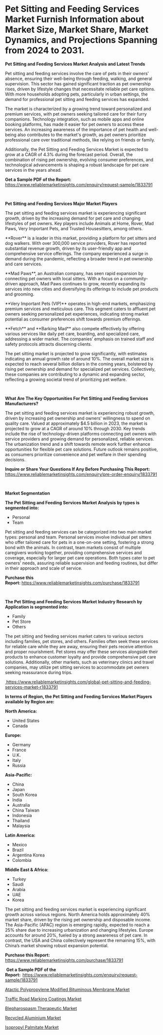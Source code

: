 <p><h1>Pet Sitting and Feeding Services Market Furnish Information about Market Size, Market Share, Market Dynamics, and Projections Spanning from 2024 to 2031.</h1></p><p><strong>Pet Sitting and Feeding Services Market Analysis and Latest Trends</strong></p>
<p><p>Pet sitting and feeding services involve the care of pets in their owners' absence, ensuring their well-being through feeding, walking, and general supervision. This sector has gained significant traction as pet ownership rises, driven by lifestyle changes that necessitate reliable pet care options. With more households adopting pets, particularly in urban settings, the demand for professional pet sitting and feeding services has expanded.</p><p>The market is characterized by a growing trend toward personalized and premium services, with pet owners seeking tailored care for their furry companions. Technology integration, such as mobile apps and online booking platforms, has made it easier for pet owners to access these services. An increasing awareness of the importance of pet health and well-being also contributes to the market's growth, as pet owners prioritize professional care over traditional methods, like relying on friends or family.</p><p>Additionally, the Pet Sitting and Feeding Services Market is expected to grow at a CAGR of 4.3% during the forecast period. Overall, the combination of rising pet ownership, evolving consumer preferences, and technological advancements is shaping a robust landscape for pet care services in the years ahead.</p></p>
<p><strong>Get a Sample PDF of the Report:&nbsp;</strong> <a href="https://www.reliablemarketinsights.com/enquiry/request-sample/1833791?utm_campaign=1383&utm_medium=2&utm_source=Github&utm_content=ia&utm_term=17102024&utm_id=pet-sitting-and-feeding-services">https://www.reliablemarketinsights.com/enquiry/request-sample/1833791</a></p>
<p>&nbsp;</p>
<p><strong>Pet Sitting and Feeding Services Major Market Players</strong></p>
<p><p>The pet sitting and feeding services market is experiencing significant growth, driven by the increasing demand for pet care and changing lifestyles of pet owners. Key players include Animals at Home, Rover, Mad Paws, Very Important Pets, and Trusted Housesitters, among others.</p><p>**Rover** is a leader in this market, providing a platform for pet sitters and dog walkers. With over 300,000 service providers, Rover has reported substantial revenue growth, driven by its user-friendly app and comprehensive service offerings. The company experienced a surge in demand during the pandemic, reflecting a broader trend in pet ownership and care services.</p><p>**Mad Paws**, an Australian company, has seen rapid expansion by connecting pet owners with local sitters. With a focus on a community-driven approach, Mad Paws continues to grow, recently expanding its services into new cities and diversifying its offerings to include pet products and grooming.</p><p>**Very Important Pets (VIP)** operates in high-end markets, emphasizing premium services and meticulous care. This segment caters to affluent pet owners seeking personalized pet experiences, indicating strong market potential as consumer preferences shift towards premium offerings.</p><p>**Fetch** and **Barking Mad** also compete effectively by offering various services like daily pet care, boarding, and specialized care, addressing a wider market. The companies’ emphasis on trained staff and safety protocols attracts discerning clients.</p><p>The pet sitting market is projected to grow significantly, with estimates indicating an annual growth rate of around 10%. The overall market size is expected to reach several billion dollars in the coming years, bolstered by rising pet ownership and demand for specialized pet services. Collectively, these companies are contributing to a dynamic and expanding sector, reflecting a growing societal trend of prioritizing pet welfare.</p></p>
<p>&nbsp;</p>
<p><strong>What Are The Key Opportunities For Pet Sitting and Feeding Services Manufacturers?</strong></p>
<p><p>The pet sitting and feeding services market is experiencing robust growth, driven by increasing pet ownership and owners' willingness to spend on quality care. Valued at approximately $4.5 billion in 2023, the market is projected to grow at a CAGR of around 10% through 2030. Key trends include the rise of technology-driven platforms connecting pet owners with service providers and growing demand for personalized, reliable services. The urbanization trend and a shift towards remote work further enhance opportunities for flexible pet care solutions. Future outlook remains positive, as consumers prioritize convenience and pet welfare in their spending decisions.</p></p>
<p><strong>Inquire or Share Your Questions If Any Before Purchasing This Report:</strong> <a href="https://www.reliablemarketinsights.com/enquiry/pre-order-enquiry/1833791?utm_campaign=1383&utm_medium=2&utm_source=Github&utm_content=ia&utm_term=17102024&utm_id=pet-sitting-and-feeding-services">https://www.reliablemarketinsights.com/enquiry/pre-order-enquiry/1833791</a></p>
<p>&nbsp;</p>
<p><strong>Market Segmentation</strong></p>
<p><strong>The Pet Sitting and Feeding Services Market Analysis by types is segmented into:</strong></p>
<p><ul><li>Personal</li><li>Team</li></ul></p>
<p><p>Pet sitting and feeding services can be categorized into two main market types: personal and team. Personal services involve individual pet sitters who offer tailored care for pets in a one-on-one setting, fostering a strong bond with the animals. In contrast, team markets consist of multiple caregivers working together, providing comprehensive services and coverage, especially for larger pet care operations. Both types cater to pet owners' needs, assuring reliable supervision and feeding routines, but differ in their approach and scale of service.</p></p>
<p><strong>Purchase this Report:&nbsp;</strong><a href="https://www.reliablemarketinsights.com/purchase/1833791?utm_campaign=1383&utm_medium=2&utm_source=Github&utm_content=ia&utm_term=17102024&utm_id=pet-sitting-and-feeding-services">https://www.reliablemarketinsights.com/purchase/1833791</a></p>
<p>&nbsp;</p>
<p><strong>The Pet Sitting and Feeding Services Market Industry Research by Application is segmented into:</strong></p>
<p><ul><li>Family</li><li>Pet Store</li><li>Others</li></ul></p>
<p><p>The pet sitting and feeding services market caters to various sectors including families, pet stores, and others. Families often seek these services for reliable care while they are away, ensuring their pets receive attention and proper nourishment. Pet stores may offer these services alongside their products to enhance customer loyalty and provide comprehensive pet care solutions. Additionally, other markets, such as veterinary clinics and travel companies, may utilize pet sitting services to accommodate pet owners seeking reassurance during trips.</p></p>
<p><a href="https://www.reliablemarketinsights.com/global-pet-sitting-and-feeding-services-market-r1833791?utm_campaign=1383&utm_medium=2&utm_source=Github&utm_content=ia&utm_term=17102024&utm_id=pet-sitting-and-feeding-services">&nbsp;https://www.reliablemarketinsights.com/global-pet-sitting-and-feeding-services-market-r1833791</a></p>
<p><strong>In terms of Region, the Pet Sitting and Feeding Services Market Players available by Region are:</strong></p>
<p>
    <p> <strong> North America: </strong>
        <ul>
            <li>United States</li>
            <li>Canada</li>
        </ul>
        </p> 
    <p> <strong> Europe: </strong>
        <ul>
            <li>Germany</li>
            <li>France</li>
            <li>U.K.</li>
            <li>Italy</li>
            <li>Russia</li>
        </ul>
        </p> 
    <p> <strong> Asia-Pacific: </strong>
        <ul>
            <li>China</li>
            <li>Japan</li>
            <li>South Korea</li>
            <li>India</li>
            <li>Australia</li>
            <li>China Taiwan</li>
            <li>Indonesia</li>
            <li>Thailand</li>
            <li>Malaysia</li>
        </ul>
        </p> 
    <p> <strong> Latin America: </strong>
        <ul>
            <li>Mexico</li>
            <li>Brazil</li>
            <li>Argentina Korea</li>
            <li>Colombia</li>
        </ul>
        </p> 
    <p> <strong> Middle East & Africa: </strong>
        <ul>
            <li>Turkey</li>
            <li>Saudi</li>
            <li>Arabia</li>
            <li>UAE</li>
            <li>Korea</li>
        </ul>
    </p>
    </p>
<p><p>The pet sitting and feeding services market is experiencing significant growth across various regions. North America holds approximately 40% market share, driven by the rising pet ownership and disposable income. The Asia-Pacific (APAC) region is emerging rapidly, expected to reach a 25% share due to increasing urbanization and changing lifestyles. Europe accounts for around 20%, fueled by a strong awareness of pet care. In contrast, the USA and China collectively represent the remaining 15%, with China’s market showing robust expansion potential.</p></p>
<p><strong>Purchase this Report: </strong><a href="https://www.reliablemarketinsights.com/purchase/1833791?utm_campaign=1383&utm_medium=2&utm_source=Github&utm_content=ia&utm_term=17102024&utm_id=pet-sitting-and-feeding-services">https://www.reliablemarketinsights.com/purchase/1833791</a></p>
<p>&nbsp;<strong>Get a Sample PDF of the Report:&nbsp;&nbsp;</strong><a href="https://www.reliablemarketinsights.com/enquiry/request-sample/1833791?utm_campaign=1383&utm_medium=2&utm_source=Github&utm_content=ia&utm_term=17102024&utm_id=pet-sitting-and-feeding-services">https://www.reliablemarketinsights.com/enquiry/request-sample/1833791</a></p>
<p><strong></strong></p>
<p><p><a href="https://github.com/RickHolmes3/Market-Research-Report-List-7/blob/main/atactic-polypropylene-modified-bituminous-membrane-market.md?utm_campaign=1383&utm_medium=2&utm_source=Github&utm_content=ia&utm_term=17102024&utm_id=pet-sitting-and-feeding-services">Atactic Polypropylene Modified Bituminous Membrane Market</a></p><p><a href="https://www.linkedin.com/pulse/traffic-road-marking-coatings-market-global-share-ranking-e96hf?utm_campaign=1383&utm_medium=2&utm_source=Github&utm_content=ia&utm_term=17102024&utm_id=pet-sitting-and-feeding-services">Traffic Road Marking Coatings Market</a></p><p><a href="https://github.com/anselmp21u/Market-Research-Report-List-1/blob/main/blepharospasm-therapeutic-market.md?utm_campaign=1383&utm_medium=2&utm_source=Github&utm_content=ia&utm_term=17102024&utm_id=pet-sitting-and-feeding-services">Blepharospasm Therapeutic Market</a></p><p><a href="https://www.linkedin.com/pulse/emerging-recycled-aluminium-market-opportunities-analysis-ipxyf?utm_campaign=1383&utm_medium=2&utm_source=Github&utm_content=ia&utm_term=17102024&utm_id=pet-sitting-and-feeding-services">Recycled Aluminium Market</a></p><p><a href="https://www.linkedin.com/pulse/unlocking-growth-potential-strategic-analysis-isopropyl-zx1qf?utm_campaign=1383&utm_medium=2&utm_source=Github&utm_content=ia&utm_term=17102024&utm_id=pet-sitting-and-feeding-services">Isopropyl Palmitate Market</a></p></p>